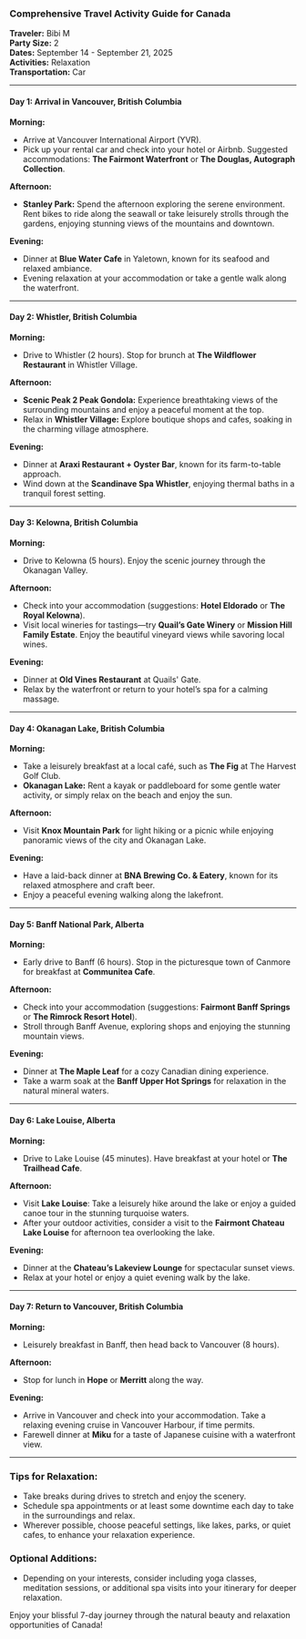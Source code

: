 ### Comprehensive Travel Activity Guide for Canada  
**Traveler:** Bibi M  
**Party Size:** 2  
**Dates:** September 14 - September 21, 2025  
**Activities:** Relaxation  
**Transportation:** Car

---

#### Day 1: Arrival in Vancouver, British Columbia  
**Morning:**  
- Arrive at Vancouver International Airport (YVR).  
- Pick up your rental car and check into your hotel or Airbnb. Suggested accommodations: **The Fairmont Waterfront** or **The Douglas, Autograph Collection**.  

**Afternoon:**  
- **Stanley Park:** Spend the afternoon exploring the serene environment. Rent bikes to ride along the seawall or take leisurely strolls through the gardens, enjoying stunning views of the mountains and downtown.  

**Evening:**  
- Dinner at **Blue Water Cafe** in Yaletown, known for its seafood and relaxed ambiance.  
- Evening relaxation at your accommodation or take a gentle walk along the waterfront.

---

#### Day 2: Whistler, British Columbia  
**Morning:**  
- Drive to Whistler (2 hours). Stop for brunch at **The Wildflower Restaurant** in Whistler Village.  

**Afternoon:**  
- **Scenic Peak 2 Peak Gondola:** Experience breathtaking views of the surrounding mountains and enjoy a peaceful moment at the top.  
- Relax in **Whistler Village:** Explore boutique shops and cafes, soaking in the charming village atmosphere.  

**Evening:**  
- Dinner at **Araxi Restaurant + Oyster Bar**, known for its farm-to-table approach.  
- Wind down at the **Scandinave Spa Whistler**, enjoying thermal baths in a tranquil forest setting.

---

#### Day 3: Kelowna, British Columbia  
**Morning:**  
- Drive to Kelowna (5 hours). Enjoy the scenic journey through the Okanagan Valley.  

**Afternoon:**  
- Check into your accommodation (suggestions: **Hotel Eldorado** or **The Royal Kelowna**).  
- Visit local wineries for tastings—try **Quail’s Gate Winery** or **Mission Hill Family Estate**. Enjoy the beautiful vineyard views while savoring local wines.

**Evening:**  
- Dinner at **Old Vines Restaurant** at Quails' Gate.  
- Relax by the waterfront or return to your hotel’s spa for a calming massage.

---

#### Day 4: Okanagan Lake, British Columbia  
**Morning:**  
- Take a leisurely breakfast at a local café, such as **The Fig** at The Harvest Golf Club.  
- **Okanagan Lake:** Rent a kayak or paddleboard for some gentle water activity, or simply relax on the beach and enjoy the sun.

**Afternoon:**  
- Visit **Knox Mountain Park** for light hiking or a picnic while enjoying panoramic views of the city and Okanagan Lake.  

**Evening:**  
- Have a laid-back dinner at **BNA Brewing Co. & Eatery**, known for its relaxed atmosphere and craft beer.  
- Enjoy a peaceful evening walking along the lakefront.

---

#### Day 5: Banff National Park, Alberta  
**Morning:**  
- Early drive to Banff (6 hours). Stop in the picturesque town of Canmore for breakfast at **Communitea Cafe**.  

**Afternoon:**  
- Check into your accommodation (suggestions: **Fairmont Banff Springs** or **The Rimrock Resort Hotel**).  
- Stroll through Banff Avenue, exploring shops and enjoying the stunning mountain views.

**Evening:**  
- Dinner at **The Maple Leaf** for a cozy Canadian dining experience.  
- Take a warm soak at the **Banff Upper Hot Springs** for relaxation in the natural mineral waters.

---

#### Day 6: Lake Louise, Alberta  
**Morning:**  
- Drive to Lake Louise (45 minutes). Have breakfast at your hotel or **The Trailhead Cafe**.  

**Afternoon:**  
- Visit **Lake Louise**: Take a leisurely hike around the lake or enjoy a guided canoe tour in the stunning turquoise waters.  
- After your outdoor activities, consider a visit to the **Fairmont Chateau Lake Louise** for afternoon tea overlooking the lake.

**Evening:**  
- Dinner at the **Chateau’s Lakeview Lounge** for spectacular sunset views.  
- Relax at your hotel or enjoy a quiet evening walk by the lake.

---

#### Day 7: Return to Vancouver, British Columbia  
**Morning:**  
- Leisurely breakfast in Banff, then head back to Vancouver (8 hours).  

**Afternoon:**  
- Stop for lunch in **Hope** or **Merritt** along the way.  

**Evening:**  
- Arrive in Vancouver and check into your accommodation. Take a relaxing evening cruise in Vancouver Harbour, if time permits.  
- Farewell dinner at **Miku** for a taste of Japanese cuisine with a waterfront view.

---

### Tips for Relaxation:  
- Take breaks during drives to stretch and enjoy the scenery.  
- Schedule spa appointments or at least some downtime each day to take in the surroundings and relax.  
- Wherever possible, choose peaceful settings, like lakes, parks, or quiet cafes, to enhance your relaxation experience.

### Optional Additions:  
- Depending on your interests, consider including yoga classes, meditation sessions, or additional spa visits into your itinerary for deeper relaxation.

Enjoy your blissful 7-day journey through the natural beauty and relaxation opportunities of Canada!